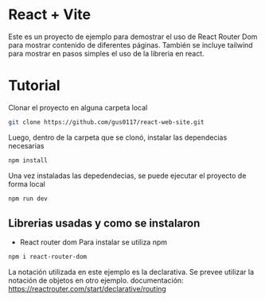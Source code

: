 # React + Vite

Este es un proyecto de ejemplo para demostrar el uso de React Router Dom para mostrar contenido de diferentes páginas.
También se incluye tailwind para mostrar en pasos simples el uso de la libreria en react.

# Tutorial

Clonar el proyecto en alguna carpeta local

````bash
git clone https://github.com/gus0117/react-web-site.git
````
Luego, dentro de la carpeta que se clonó, instalar las dependecias necesarias

````bash
npm install
````
Una vez instaladas las depedendecias, se puede ejecutar el proyecto de forma local

````bash
npm run dev
````

## Librerias usadas y como se instalaron

- React router dom
Para instalar se utiliza npm

````bash
npm i react-router-dom
````
La notación utilizada en este ejemplo es la declarativa.
Se prevee utilizar la notación de objetos en otro ejemplo.
documentación: https://reactrouter.com/start/declarative/routing
